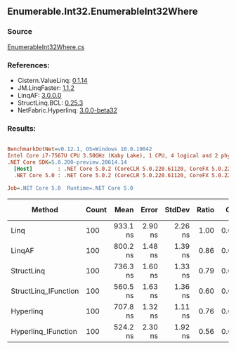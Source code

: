 ﻿## Enumerable.Int32.EnumerableInt32Where

### Source
[EnumerableInt32Where.cs](../LinqBenchmarks/Enumerable/Int32/EnumerableInt32Where.cs)

### References:
- Cistern.ValueLinq: [0.1.14](https://www.nuget.org/packages/Cistern.ValueLinq/0.1.14)
- JM.LinqFaster: [1.1.2](https://www.nuget.org/packages/JM.LinqFaster/1.1.2)
- LinqAF: [3.0.0.0](https://www.nuget.org/packages/LinqAF/3.0.0.0)
- StructLinq.BCL: [0.25.3](https://www.nuget.org/packages/StructLinq.BCL/0.25.3)
- NetFabric.Hyperlinq: [3.0.0-beta32](https://www.nuget.org/packages/NetFabric.Hyperlinq/3.0.0-beta32)

### Results:
``` ini

BenchmarkDotNet=v0.12.1, OS=Windows 10.0.19042
Intel Core i7-7567U CPU 3.50GHz (Kaby Lake), 1 CPU, 4 logical and 2 physical cores
.NET Core SDK=5.0.200-preview.20614.14
  [Host]        : .NET Core 5.0.2 (CoreCLR 5.0.220.61120, CoreFX 5.0.220.61120), X64 RyuJIT
  .NET Core 5.0 : .NET Core 5.0.2 (CoreCLR 5.0.220.61120, CoreFX 5.0.220.61120), X64 RyuJIT

Job=.NET Core 5.0  Runtime=.NET Core 5.0  

```
|               Method | Count |     Mean |   Error |  StdDev | Ratio |  Gen 0 | Gen 1 | Gen 2 | Allocated |
|--------------------- |------ |---------:|--------:|--------:|------:|-------:|------:|------:|----------:|
|                 Linq |   100 | 933.1 ns | 2.90 ns | 2.26 ns |  1.00 | 0.0458 |     - |     - |      96 B |
|               LinqAF |   100 | 800.2 ns | 1.48 ns | 1.39 ns |  0.86 | 0.0191 |     - |     - |      40 B |
|           StructLinq |   100 | 736.3 ns | 1.60 ns | 1.33 ns |  0.79 | 0.0305 |     - |     - |      64 B |
| StructLinq_IFunction |   100 | 560.5 ns | 1.63 ns | 1.36 ns |  0.60 | 0.0191 |     - |     - |      40 B |
|            Hyperlinq |   100 | 707.8 ns | 1.32 ns | 1.11 ns |  0.76 | 0.0191 |     - |     - |      40 B |
|  Hyperlinq_IFunction |   100 | 524.2 ns | 2.30 ns | 1.92 ns |  0.56 | 0.0191 |     - |     - |      40 B |
